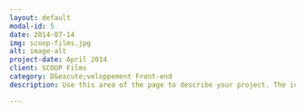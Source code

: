 ```yaml
---
layout: default
modal-id: 5
date: 2014-07-14
img: scoop-films.jpg
alt: image-alt
project-date: April 2014
client: SCOOP Films
category: D&eacute;veloppement Front-end
description: Use this area of the page to describe your project. The icon above is part of a free icon set by <a href="https://sellfy.com/p/8Q9P/jV3VZ/">Flat Icons</a>. On their website, you can download their free set with 16 icons, or you can purchase the entire set with 146 icons for only $12!

---
```

